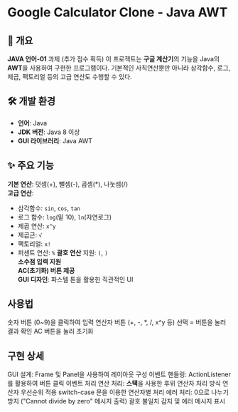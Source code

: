 # Google Calculator Clone - Java AWT

## 📌 개요
**JAVA 언어-01** 과제 (추가 점수 획득)
이 프로젝트는 **구글 계산기**의 기능을 Java의 **AWT**을 사용하여 구현한 프로그램이다. 기본적인 사칙연산뿐만 아니라 삼각함수, 로그, 제곱, 팩토리얼 등의 고급 연산도 수행할 수 있다.

## 🛠️ 개발 환경
- **언어**: Java
- **JDK 버전**: Java 8 이상
- **GUI 라이브러리**: Java AWT

## ✨ 주요 기능
**기본 연산**: 덧셈(+), 뺄셈(-), 곱셈(*), 나눗셈(/)  
**고급 연산**:
   - 삼각함수: `sin`, `cos`, `tan`
   - 로그 함수: `log`(밑 10), `ln`(자연로그)
   - 제곱 연산: `x^y`
   - 제곱근: `√`
   - 팩토리얼: `x!`
   - 퍼센트 연산: `%`
**괄호 연산** 지원: `(`, `)`  
**소수점 입력 지원**  
**AC(초기화) 버튼 제공**  
**GUI 디자인**: 파스텔 톤을 활용한 직관적인 UI  

## 사용법
숫자 버튼 (0~9)을 클릭하여 입력
연산자 버튼 (+, -, *, /, x^y 등) 선택
= 버튼을 눌러 결과 확인
AC 버튼을 눌러 초기화

## 구현 상세
GUI 설계: Frame 및 Panel을 사용하여 레이아웃 구성
이벤트 핸들링: ActionListener를 활용하여 버튼 클릭 이벤트 처리
연산 처리:
**스택**을 사용한 후위 연산자 처리 방식
연산자 우선순위 적용
switch-case 문을 이용한 연산자별 처리
에러 처리:
0으로 나누기 방지 ("Cannot divide by zero" 메시지 출력)
괄호 불일치 감지 및 에러 메시지 표시
